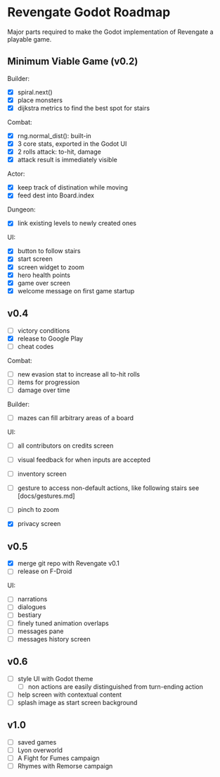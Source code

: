 Revengate Godot Roadmap
=======================

Major parts required to make the Godot implementation of Revengate a playable game.

## Minimum Viable Game (v0.2)
Builder:
- [x] spiral.next()
- [x] place monsters
- [x] dijkstra metrics to find the best spot for stairs

Combat:
- [x] rng.normal_dist(): built-in
- [x] 3 core stats, exported in the Godot UI
- [x] 2 rolls attack: to-hit, damage
- [x] attack result is immediately visible

Actor:
- [x] keep track of distination while moving
- [x] feed dest into Board.index

Dungeon:
- [x] link existing levels to newly created ones

UI:
- [x] button to follow stairs
- [x] start screen
- [x] screen widget to zoom
- [x] hero health points
- [x] game over screen
- [x] welcome message on first game startup

## v0.4
- [ ] victory conditions
- [x] release to Google Play
- [ ] cheat codes

Combat:
- [ ] new evasion stat to increase all to-hit rolls
- [ ] items for progression
- [ ] damage over time

Builder:
- [ ] mazes can fill arbitrary areas of a board

UI:
- [ ] all contributors on credits screen
- [ ] visual feedback for when inputs are accepted
- [ ] inventory screen
- [ ] gesture to access non-default actions, like following stairs see [docs/gestures.md]
- [ ] pinch to zoom
- [x] privacy screen


## v0.5
- [x] merge git repo with Revengate v0.1
- [ ] release on F-Droid

UI: 
- [ ] narrations
- [ ] dialogues
- [ ] bestiary
- [ ] finely tuned animation overlaps
- [ ] messages pane
- [ ] messages history screen

## v0.6
- [ ] style UI with Godot theme
  - [ ] non actions are easily distinguished from turn-ending action 
- [ ] help screen with contextual content
- [ ] splash image as start screen background

## v1.0
- [ ] saved games
- [ ] Lyon overworld
- [ ] A Fight for Fumes campaign
- [ ] Rhymes with Remorse campaign
